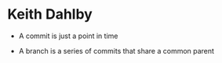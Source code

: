 # Keith Dahlby

* A commit is just a point in time

* A branch is a series of commits that share a common parent
